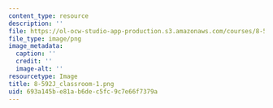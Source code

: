 ```yaml
---
content_type: resource
description: ''
file: https://ol-ocw-studio-app-production.s3.amazonaws.com/courses/8-592j-statistical-physics-in-biology-spring-2011/693a145be81ab6dec5fc9c7e66f7379a_8-592J_classroom-1.png
file_type: image/png
image_metadata:
  caption: ''
  credit: ''
  image-alt: ''
resourcetype: Image
title: 8-592J_classroom-1.png
uid: 693a145b-e81a-b6de-c5fc-9c7e66f7379a
---
```

